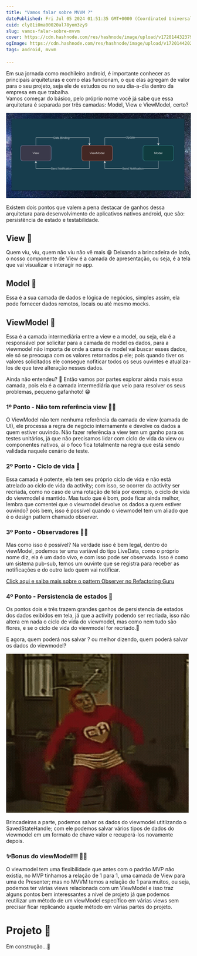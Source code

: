 ```yaml
---
title: "Vamos falar sobre MVVM ?"
datePublished: Fri Jul 05 2024 01:51:35 GMT+0000 (Coordinated Universal Time)
cuid: cly81i0ma00020al78yom3zy9
slug: vamos-falar-sobre-mvvm
cover: https://cdn.hashnode.com/res/hashnode/image/upload/v1720144323795/4b48e550-896b-40bb-8507-8789fc21ed53.png
ogImage: https://cdn.hashnode.com/res/hashnode/image/upload/v1720144202943/d2326178-f038-479f-92cc-faa417fade6d.png
tags: android, mvvm

---
```


Em sua jornada como mochileiro android, é importante conhecer as principais arquiteturas e como elas funcionam, o que elas agregam de valor para o seu projeto, seja ele de estudos ou no seu dia-a-dia dentro da empresa em que trabalha.  
Vamos começar do básico, pelo próprio nome você já sabe que essa arquitetura é separada por três camadas: Model, View e ViewModel, certo?

![Desenho - MVVM](https://github.com/agathaappb/blog/blob/main/img/MVVM/Desenho_MVVM.png?raw=true)

Existem dois pontos que valem a pena destacar de ganhos dessa arquitetura para desenvolvimento de aplicativos nativos android, que são: persistência de estado e testabilidade.

## View 🧐
Quem viu, viu, quem não viu não vê mais 😁
Deixando a brincadeira de lado, o nosso componente de View é a camada de apresentação, ou seja, é a tela que vai visualizar e interagir no app. 

## Model 🧐
Essa é a sua camada de dados e lógica de negócios, simples assim, ela pode fornecer dados remotos, locais ou até mesmo mocks. 

## ViewModel 🤩
Essa é a camada intermediária entre a view e a model, ou seja, ela é a responsável por solicitar para a camada de model os dados, para a viewmodel não importa de onde a cama de model vai buscar esses dados, ele só se preocupa com os valores retornados p ele; pois quando tiver os valores solicitados ele consegue nofiticar todos os seus ouvintes e atualiza-los de que teve alteração nesses dados. 

Ainda não entendeu? 🤔
Então vamos por partes explorar ainda mais essa camada, pois ela é a
camada intermediária que veio para resolver os seus problemas, pequeno gafanhoto! 😁

### 1º Ponto - Não tem referência view 😶‍🌫️

O ViewModel não tem nenhuma referência da camada de view (camada de UI), ele processa a regra de negócio internamente e devolve os dados a quem estiver ouvindo. Não fazer referência a view tem um ganho para os testes unitários, já que não precisamos lidar com ciclo de vida da view ou componentes nativos, aí o foco fica totalmente na regra que está sendo validada naquele cenário de teste. 

### 2º Ponto - Ciclo de vida 👀
Essa camada é potente, ela tem seu próprio ciclo de vida e não está atrelado ao ciclo de vida da activity; com isso, se ocorrer da activity ser recriada, como no caso de uma rotação de tela por exemplo, o ciclo de vida do viewmodel é mantido. Mas tudo que é bom, pode ficar ainda melhor, lembra que comentei que o viewmodel devolve os dados a quem estiver ouvindo? pois bem, isso é possível quando o viewmodel tem um aliado que é o design pattern chamado observer. 

### 3º Ponto - Observadores  🕵🏻
Mas como isso é possível?
Na verdade isso é bem legal, dentro do viewModel, podemos ter uma variável do tipo LiveData, como o próprio nome diz, ela é um dado vivo, e com isso pode ser observada. Isso é como um sistema pub-sub, temos um ouvinte que se registra para receber as notificações e do outro lado quem vai notificar. 

[Click aqui e saiba mais sobre o pattern Observer no Refactoring Guru](https://refactoring.guru/pt-br/design-patterns/observer)

### 4º Ponto - Persistencia de estados 🤔
Os pontos dois e três trazem grandes ganhos de persistencia de estados dos dados exibidos em tela, já que a activity podendo ser recriada, isso não altera em nada o ciclo de vida do viewmodel, mas como nem tudo são flores, e se o ciclo de vida do viewmodel for recriado.👀
 
E agora, quem poderá nos salvar ? ou melhor dizendo, quem poderá salvar os dados do viewmodel? 

![Chapolin Colorado](https://github.com/agathaappb/blog/blob/main/img/MVVM/ChapolinAstuciaGIF.gif?raw=truer)

Brincadeiras a parte, podemos salvar os dados do viewmodel utitlizando o SavedStateHandle; com ele podemos salvar vários tipos de dados do viewmodel em um formato de chave valor e recuperá-los novamente depois. 

### ✨Bonus do viewModel!!! 🎉✨
O viewmodel tem uma flexibilidade que antes com o padrão MVP não existia, no MVP tínhamos a relação de 1 para 1, uma camada de View para uma de Presenter; mas no MVVM temos a relação de 1 para muitos, ou seja, podemos ter várias views relacionada com um ViewModel e isso traz alguns pontos bem interessantes a nível de projeto já que podemos reutilizar um método de um viewModel específico em várias views sem precisar ficar replicando aquele método em várias partes do projeto. 


# Projeto  🚀
Em construção...🚧






